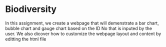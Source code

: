 # Biodiversity

In this assignment, we create a webpage that will demenstrate a bar chart, bubble chart and gauge chart based on the ID No that is inputed by the user. We also dicover how to customize the webpage layout and content by editting the html file
